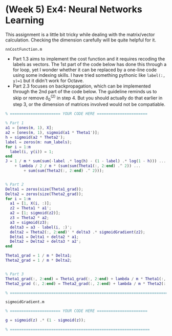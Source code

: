# (Week 5) Ex4: Neural Networks Learning

This assignment is a little bit tricky while dealing with the matrix/vector calculation. Checking the dimension carefully will be quite helpful for it.

`nnCostFunction.m`

- Part 1.3 aims to implement the cost function and it requires recoding the labels as vectors. The 1st part of the code below has done this through a for loop, yet I wonder whether it can be replaced by a one-line code using some indexing skills. I have tried something pythonic like `label(:, y)=1` but it didn't work for Octave.
- Part 2.3 focuses on backpropagation, which can be implemented through the 2nd part of the code below. The guideline reminds us to skip or remove $\delta_0^{(2)}$ in step 4. But you should actually do that earlier in step 3, or the dimension of matrices involved would not be compatiable.

```matlab
% ====================== YOUR CODE HERE ======================

% Part 1
a1 = [ones(m, 1), X];
a2 = [ones(m, 1), sigmoid(a1 * Theta1')];
h = sigmoid(a2 * Theta2');
label = zeros(m: num_labels);
for i = 1:m
  label(i, y(i)) = 1;
end
J = 1 / m * sum(sum(-label .* log(h) - (1 - label) .* log(1 - h))) ...
    + lambda / 2 / m * (sum(sum(Theta1(:, 2:end) .^ 2)) ...
		+ sum(sum(Theta2(:, 2:end) .^ 2)));


% Part 2
Delta1 = zeros(size(Theta1_grad));
Delta2 = zeros(size(Theta2_grad));
for i = 1:m
  a1 = [1, X(i, :)];
  z2 = Theta1 * a1';
  a2 = [1; sigmoid(z2)];
  z3 = Theta2 * a2;
  a3 = sigmoid(z3);
  delta3 = a3 - label(i, :)';
  delta2 = Theta2(:, 2:end)' * delta3 .* sigmoidGradient(z2);
  Delta1 = Delta1 + delta2 * a1;
  Delta2 = Delta2 + delta3 * a2';
end

Theta1_grad = 1 / m * Delta1;
Theta2_grad = 1 / m * Delta2;


% Part 3
Theta1_grad(:, 2:end) = Theta1_grad(:, 2:end) + lambda / m * Theta1(:, 2:end);
Theta2_grad (:, 2:end) = Theta2_grad(:, 2:end) + lambda / m * Theta2(:, 2:end);

% =========================================================================
```

`sigmoidGradient.m`

```matlab
% ====================== YOUR CODE HERE ======================

g = sigmoid(z) .* (1 - sigmoid(z));

% =============================================================
```

